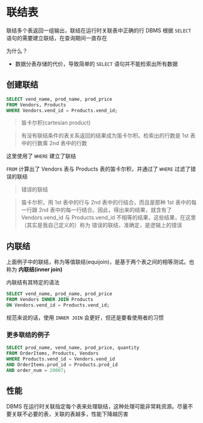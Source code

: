 # 联结表

联结多个表返回一组输出，联结在运行时关联表中正确的行
DBMS 根据 `SELECT` 语句的需要建立联结，在查询期间一直存在

为什么？

- 数据分表存储的代价，导致简单的 `SELECT` 语句并不能检索出所有数据

## 创建联结

```sql
SELECT vend_name, prod_name, prod_price
FROM Vendors, Products
WHERE Vendors.vend_id = Products.vend_id;
```

> 笛卡尔积(cartesian product)

> 有没有联结条件的表关系返回的结果成为笛卡尔积。检索出的行数是 1st 表中的行数乘 2nd 表中的行数

这里使用了 `WHERE` 建立了联结

`FROM` 计算出了 Vendors 表与 Products 表的笛卡尔积，并通过了 `WHERE` 过滤了错误的联结

> 错误的联结

> 笛卡尔积，用 1st 表中的行与 2nd 表中的行结合，而且是那种 1st 表中的每一行跟 2nd 表中的每一行结合。因此，得出来的结果，就含有了 Vendors.vend_id 与 Products.vend_id 不相等的结果，这些结果，在这里（其实是我自己定义的）称为 错误的联结，准确定，是逻辑上的错误

## 内联结

上面例子中的联结，称为等值联结(equijoin)，是基于两个表之间的相等测试。也称为 **内联结(inner join)**

内联结有其特定的语法

```sql
SELECT vend_name, prod_name, prod_price
FROM Vendors INNER JOIN Products
ON Vendors.vend_id = Products.vend_id;
```

规范来说的话，使用 `INNER JOIN` 会更好，但还是要看使用者的习惯


### 更多联结的例子

```sql
SELECT prod_name, vend_name, prod_price, quantity
FROM OrderItems, Products, Vendors
WHERE Products.vend_id = Vendors.vend_id
AND OrderItems.prod_id = Products.prod_id
AND order_num = 20007;
```

## 性能

DBMS 在运行时关联指定每个表来处理联结，这种处理可能非常耗资源。尽量不要关联不必要的表，关联的表越多，性能下降越厉害

